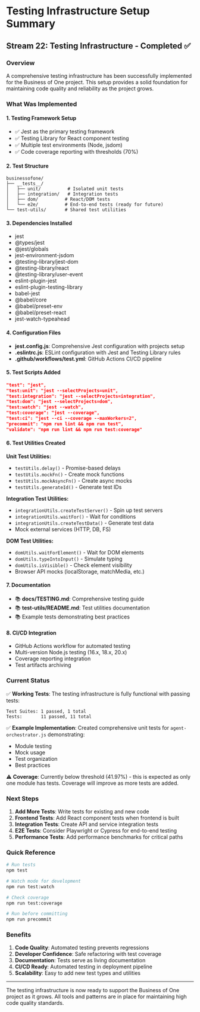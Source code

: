 # Testing Infrastructure Setup Summary

## Stream 22: Testing Infrastructure - Completed ✅

### Overview

A comprehensive testing infrastructure has been successfully implemented for the Business of One project. This setup provides a solid foundation for maintaining code quality and reliability as the project grows.

### What Was Implemented

#### 1. **Testing Framework Setup**
- ✅ Jest as the primary testing framework
- ✅ Testing Library for React component testing
- ✅ Multiple test environments (Node, jsdom)
- ✅ Code coverage reporting with thresholds (70%)

#### 2. **Test Structure**
```
businessofone/
├── __tests__/
│   ├── unit/          # Isolated unit tests
│   ├── integration/   # Integration tests
│   ├── dom/          # React/DOM tests
│   └── e2e/          # End-to-end tests (ready for future)
└── test-utils/       # Shared test utilities
```

#### 3. **Dependencies Installed**
- jest
- @types/jest
- @jest/globals
- jest-environment-jsdom
- @testing-library/jest-dom
- @testing-library/react
- @testing-library/user-event
- eslint-plugin-jest
- eslint-plugin-testing-library
- babel-jest
- @babel/core
- @babel/preset-env
- @babel/preset-react
- jest-watch-typeahead

#### 4. **Configuration Files**
- **jest.config.js**: Comprehensive Jest configuration with projects setup
- **.eslintrc.js**: ESLint configuration with Jest and Testing Library rules
- **.github/workflows/test.yml**: GitHub Actions CI/CD pipeline

#### 5. **Test Scripts Added**
```json
"test": "jest",
"test:unit": "jest --selectProjects=unit",
"test:integration": "jest --selectProjects=integration",
"test:dom": "jest --selectProjects=dom",
"test:watch": "jest --watch",
"test:coverage": "jest --coverage",
"test:ci": "jest --ci --coverage --maxWorkers=2",
"precommit": "npm run lint && npm run test",
"validate": "npm run lint && npm run test:coverage"
```

#### 6. **Test Utilities Created**

**Unit Test Utilities:**
- `testUtils.delay()` - Promise-based delays
- `testUtils.mockFn()` - Create mock functions
- `testUtils.mockAsyncFn()` - Create async mocks
- `testUtils.generateId()` - Generate test IDs

**Integration Test Utilities:**
- `integrationUtils.createTestServer()` - Spin up test servers
- `integrationUtils.waitFor()` - Wait for conditions
- `integrationUtils.createTestData()` - Generate test data
- Mock external services (HTTP, DB, FS)

**DOM Test Utilities:**
- `domUtils.waitForElement()` - Wait for DOM elements
- `domUtils.typeIntoInput()` - Simulate typing
- `domUtils.isVisible()` - Check element visibility
- Browser API mocks (localStorage, matchMedia, etc.)

#### 7. **Documentation**
- 📚 **docs/TESTING.md**: Comprehensive testing guide
- 📚 **test-utils/README.md**: Test utilities documentation
- 📚 Example tests demonstrating best practices

#### 8. **CI/CD Integration**
- GitHub Actions workflow for automated testing
- Multi-version Node.js testing (16.x, 18.x, 20.x)
- Coverage reporting integration
- Test artifacts archiving

### Current Status

✅ **Working Tests**: The testing infrastructure is fully functional with passing tests:
```
Test Suites: 1 passed, 1 total
Tests:       11 passed, 11 total
```

✅ **Example Implementation**: Created comprehensive unit tests for `agent-orchestrator.js` demonstrating:
- Module testing
- Mock usage
- Test organization
- Best practices

⚠️ **Coverage**: Currently below threshold (41.97%) - this is expected as only one module has tests. Coverage will improve as more tests are added.

### Next Steps

1. **Add More Tests**: Write tests for existing and new code
2. **Frontend Tests**: Add React component tests when frontend is built
3. **Integration Tests**: Create API and service integration tests
4. **E2E Tests**: Consider Playwright or Cypress for end-to-end testing
5. **Performance Tests**: Add performance benchmarks for critical paths

### Quick Reference

```bash
# Run tests
npm test

# Watch mode for development
npm run test:watch

# Check coverage
npm run test:coverage

# Run before committing
npm run precommit
```

### Benefits

1. **Code Quality**: Automated testing prevents regressions
2. **Developer Confidence**: Safe refactoring with test coverage
3. **Documentation**: Tests serve as living documentation
4. **CI/CD Ready**: Automated testing in deployment pipeline
5. **Scalability**: Easy to add new test types and utilities

---

The testing infrastructure is now ready to support the Business of One project as it grows. All tools and patterns are in place for maintaining high code quality standards.